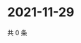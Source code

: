 # 2021-11-29

共 0 条

<!-- BEGIN WEIBO -->
<!-- 最后更新时间 Mon Nov 29 2021 09:46:05 GMT+0800 (China Standard Time) -->

<!-- END WEIBO -->
